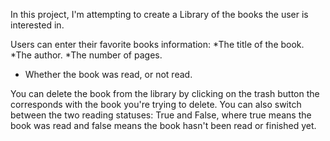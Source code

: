 In this project, I'm attempting to create a Library of the books the user is interested in.

Users can enter their favorite books information: 
*The title of the book.
*The author.
*The number of pages.
* Whether the book was read, or not read.

You can delete the book from the library by clicking on the trash button the corresponds with the book you're trying to delete.
You can also switch between the two reading statuses: True and False, where true means the book was read and false means the book hasn't been read or finished yet.

